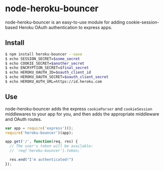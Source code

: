 # node-heroku-bouncer

node-heroku-bouncer is an easy-to-use module for adding cookie-session-based
Heroku OAuth authentication to express apps.

## Install

```sh
$ npm install heroku-bouncer --save
$ echo SESSION_SECRET=$some_secret
$ echo COOKIE_SECRET=$another_secret
$ echo ENCRYPTION_SECRET=$final_secret
$ echo HEROKU_OAUTH_ID=$oauth_client_id
$ echo HEROKU_OAUTH_SECRET=$oauth_client_secret
$ echo HEROKU_AUTH_URL=https://id.heroku.com
```

## Use

node-heroku-bouncer adds the express `cookieParser` and `cookieSession`
middlewares to your app for you, and then adds the appropriate middleware
and OAuth routes.

```javascript
var app = require('express')();
require('heroku-bouncer')(app);

app.get('/', function(req, res) {
  // The user's token will be available:
  // `req['heroku-bouncer'].token;`

  res.end("I'm authenticated!")
});
```
